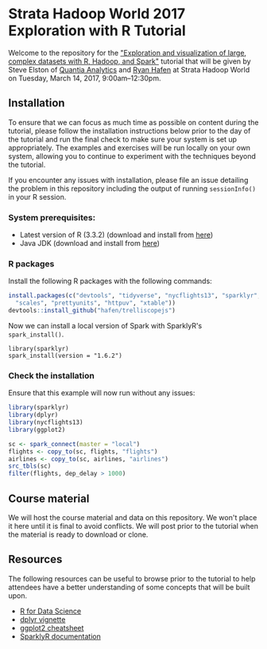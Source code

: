 # Strata Hadoop World 2017 Exploration with R Tutorial

Welcome to the repository for the ["Exploration and visualization of large, complex datasets with R, Hadoop, and Spark"](https://conferences.oreilly.com/strata/strata-ca/public/schedule/detail/55818) tutorial that will be given by Steve Elston of [Quantia Analytics](http://quantiaanalytics.com/) and [Ryan Hafen](http://ryanhafen.com) at Strata Hadoop World on Tuesday, March 14, 2017, 9:00am–12:30pm.

## Installation

To ensure that we can focus as much time as possible on content during the tutorial, please follow the installation instructions below prior to the day of the tutorial and run the final check to make sure your system is set up appropriately. The examples and exercises will be run locally on your own system, allowing you to continue to experiment with the techniques beyond the tutorial.

If you encounter any issues with installation, please file an issue detailing the problem in this repository including the output of running `sessionInfo()` in your R session.

### System prerequisites:

- Latest version of R (3.3.2) (download and install from [here](https://cran.rstudio.com/))
- Java JDK (download and install from [here](http://www.oracle.com/technetwork/java/javase/downloads/jdk8-downloads-2133151.html))

### R packages

Install the following R packages with the following commands:

```r
install.packages(c("devtools", "tidyverse", "nycflights13", "sparklyr", "digest",
  "scales", "prettyunits", "httpuv", "xtable"))
devtools::install_github("hafen/trelliscopejs")
```

Now we can install a local version of Spark with SparklyR's `spark_install()`.

```
library(sparklyr)
spark_install(version = "1.6.2")
```

### Check the installation

Ensure that this example will now run without any issues:

```r
library(sparklyr)
library(dplyr)
library(nycflights13)
library(ggplot2)

sc <- spark_connect(master = "local")
flights <- copy_to(sc, flights, "flights")
airlines <- copy_to(sc, airlines, "airlines")
src_tbls(sc)
filter(flights, dep_delay > 1000)
```

## Course material

We will host the course material and data on this repository. We won't place it here until it is final to avoid conflicts. We will post prior to the tutorial when the material is ready to download or clone.

## Resources

The following resources can be useful to browse prior to the tutorial to help attendees have a better understanding of some concepts that will be built upon.

- [R for Data Science](http://r4ds.had.co.nz/)
- [dplyr vignette](https://cran.r-project.org/web/packages/dplyr/vignettes/introduction.html)
- [ggplot2 cheatsheet](https://www.rstudio.com/wp-content/uploads/2016/11/ggplot2-cheatsheet-2.1.pdf)
- [SparklyR documentation](http://spark.rstudio.com/dplyr.html)
